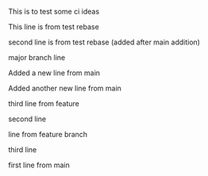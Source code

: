 This is to test some ci ideas

This line is from test rebase

second line is from test rebase (added after main addition)

major branch line

Added a new line from main

Added another new line from main

third line from feature

second line

line from feature branch

third line

first line from main

